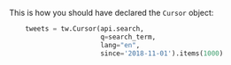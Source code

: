 This is how you should have declared the `Cursor` object:

```python
    tweets = tw.Cursor(api.search,
                       q=search_term,
                       lang="en",
                       since='2018-11-01').items(1000)
```

#### 